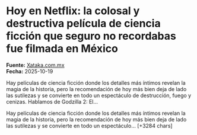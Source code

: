 # Hoy en Netflix: la colosal y destructiva película de ciencia ficción que seguro no recordabas fue filmada en México

**Fuente:** [Xataka.com.mx](https://www.xataka.com.mx/cine-y-tv/hoy-netflix-colosal-destructiva-pelicula-ciencia-ficcion-que-seguro-no-recordabas-fue-filmada-mexico)  
**Fecha:** 2025-10-19

Hay películas de ciencia ficción donde los detalles más íntimos revelan la magia de la historia, pero la recomendación de hoy más bien deja de lado las sutilezas y se convierte en todo un espectáculo de destrucción, fuego y cenizas. Hablamos de Godzilla 2: El…

Hay películas de ciencia ficción donde los detalles más íntimos revelan la magia de la historia, pero la recomendación de hoy más bien deja de lado las sutilezas y se convierte en todo un espectáculo… [+3284 chars]
